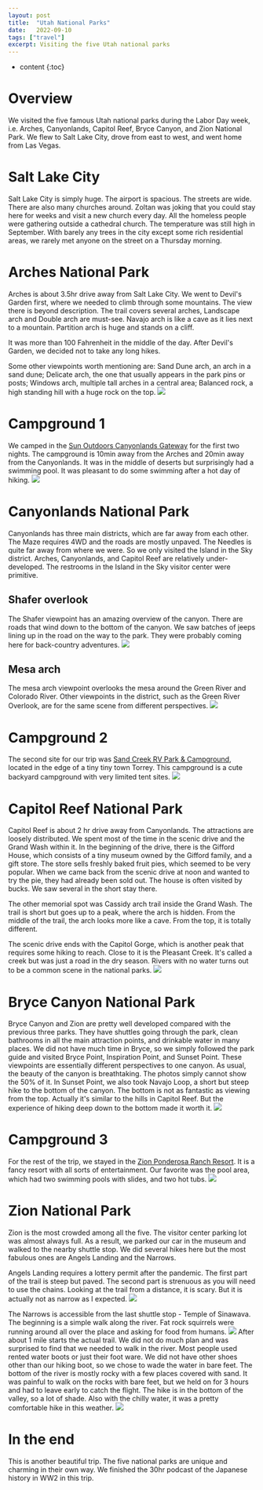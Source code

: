 ```yaml
---
layout: post
title:  "Utah National Parks"
date:   2022-09-10
tags: ["travel"]
excerpt: Visiting the five Utah national parks
---
```

* content
{:toc}

# Overview
We visited the five famous Utah national parks during the Labor Day week, i.e. Arches, Canyonlands, Capitol Reef, Bryce Canyon, and Zion National Park. We flew to Salt Lake City, drove from east to west, and went home from Las Vegas.

# Salt Lake City
Salt Lake City is simply huge. The airport is spacious. The streets are wide. There are also many churches around. Zoltan was joking that you could stay here for weeks and visit a new church every day. All the homeless people were gathering outside a cathedral church. The temperature was still high in September. With barely any trees in the city except some rich residential areas, we rarely met anyone on the street on a Thursday morning.

# Arches National Park
Arches is about 3.5hr drive away from Salt Lake City. We went to Devil's Garden first, where we needed to climb through some mountains. The view there is beyond description. The trail covers several arches, Landscape arch and Double arch are must-see. Navajo arch is like a cave as it lies next to a mountain. Partition arch is huge and stands on a cliff.

It was more than 100 Fahrenheit in the middle of the day. After Devil's Garden, we decided not to take any long hikes.

Some other viewpoints worth mentioning are: Sand Dune arch, an arch in a sand dune; Delicate arch, the one that usually appears in the park pins or posts; Windows arch, multiple tall arches in a central area; Balanced rock, a high standing hill with a huge rock on the top.
<img src="/media/utah-national-parks/IMGR24197.JPG" />

# Campground 1
We camped in the [Sun Outdoors Canyonlands Gateway](https://www.sunoutdoors.com) for the first two nights. The campground is 10min away from the Arches and 20min away from the Canyonlands. It was in the middle of deserts but surprisingly had a swimming pool. It was pleasant to do some swimming after a hot day of hiking.
<img src="/media/utah-national-parks/IMGR24037.JPG" />

# Canyonlands National Park
Canyonlands has three main districts, which are far away from each other. The Maze requires 4WD and the roads are mostly unpaved. The Needles is quite far away from where we were. So we only visited the Island in the Sky district. Arches, Canyonlands, and Capitol Reef are relatively under-developed. The restrooms in the Island in the Sky visitor center were primitive.

## Shafer overlook
The Shafer viewpoint has an amazing overview of the canyon. There are roads that wind down to the bottom of the canyon. We saw batches of jeeps lining up in the road on the way to the park. They were probably coming here for back-country adventures.
<img src="/media/utah-national-parks/IMGR24243-24275.JPG" />

## Mesa arch
The mesa arch viewpoint overlooks the mesa around the Green River and Colorado River. Other viewpoints in the district, such as the Green River Overlook, are for the same scene from different perspectives.
<img src="/media/utah-national-parks/IMGR24299-24342.JPG" />

# Campground 2
The second site for our trip was [Sand Creek RV Park & Campground](http://sandcreekrv.com/), located in the edge of a tiny tiny town Torrey. This campground is a cute backyard campground with very limited tent sites.
<img src="/media/utah-national-parks/IMGR24583.JPG" />

# Capitol Reef National Park
Capitol Reef is about 2 hr drive away from Canyonlands. The attractions are loosely distributed. We spent most of the time in the scenic drive and the Grand Wash within it. In the beginning of the drive, there is the Gifford House, which consists of a tiny museum owned by the Gifford family, and a gift store. The store sells freshly baked fruit pies, which seemed to be very popular. When we came back from the scenic drive at noon and wanted to try the pie, they had already been sold out. The house is often visited by bucks. We saw several in the short stay there.

The other memorial spot was Cassidy arch trail inside the Grand Wash. The trail is short but goes up to a peak, where the arch is hidden. From the middle of the trail, the arch looks more like a cave. From the top, it is totally different.

The scenic drive ends with the Capitol Gorge, which is another peak that requires some hiking to reach. Close to it is the Pleasant Creek. It's called a creek but was just a road in the dry season. Rivers with no water turns out to be a common scene in the national parks.
<img src="/media/utah-national-parks/IMGR24638.JPG" />

# Bryce Canyon National Park
Bryce Canyon and Zion are pretty well developed compared with the previous three parks. They have shuttles going through the park, clean bathrooms in all the main attraction points, and drinkable water in many places. We did not have much time in Bryce, so we simply followed the park guide and visited Bryce Point, Inspiration Point, and Sunset Point. These viewpoints are essentially different perspectives to one canyon. As usual, the beauty of the canyon is breathtaking. The photos simply cannot show the 50% of it.
In Sunset Point, we also took Navajo Loop, a short but steep hike to the bottom of the canyon. The bottom is not as fantastic as viewing from the top. Actually it's similar to the hills in Capitol Reef. But the experience of hiking deep down to the bottom made it worth it.
<img src="/media/utah-national-parks/IMGR24670-24684.JPG" />

# Campground 3
For the rest of the trip, we stayed in the [Zion Ponderosa Ranch Resort](https://www.zionponderosa.com/). It is a fancy resort with all sorts of entertainment. Our favorite was the pool area, which had two swimming pools with slides, and two hot tubs.
<img src="/media/utah-national-parks/IMGR24747.JPG" />

# Zion National Park
Zion is the most crowded among all the five. The visitor center parking lot was almost always full. As a result, we parked our car in the museum and walked to the nearby shuttle stop. We did several hikes here but the most fabulous ones are Angels Landing and the Narrows.

Angels Landing requires a lottery permit after the pandemic. The first part of the trail is steep but paved. The second part is strenuous as you will need to use the chains. Looking at the trail from a distance, it is scary. But it is actually not as narrow as I expected.
<img src="/media/utah-national-parks/IMGR24785.JPG" />

The Narrows is accessible from the last shuttle stop - Temple of Sinawava. The beginning is a simple walk along the river. Fat rock squirrels were running around all over the place and asking for food from humans.
<img src="/media/utah-national-parks/IMGR24794.JPG" />
After about 1 mile starts the actual trail. We did not do much plan and was surprised to find that we needed to walk in the river. Most people used rented water boots or just their foot ware. We did not have other shoes other than our hiking boot, so we chose to wade the water in bare feet. The bottom of the river is mostly rocky with a few places covered with sand. It was painful to walk on the rocks with bare feet, but we held on for 3 hours and had to leave early to catch the flight. The hike is in the bottom of the valley, so a lot of shade. Also with the chilly water, it was a pretty comfortable hike in this weather.
<img src="/media/utah-national-parks/IMGR24806.JPG" />

# In the end
This is another beautiful trip. The five national parks are unique and charming in their own way. We finished the 30hr podcast of the Japanese history in WW2 in this trip.
